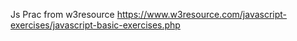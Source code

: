 Js Prac from w3resource
https://www.w3resource.com/javascript-exercises/javascript-basic-exercises.php
